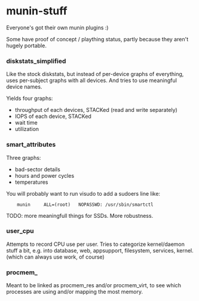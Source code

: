 # munin-stuff

Everyone's got their own munin plugins :)

Some have proof of concept / plaything status, partly because they aren't hugely portable.


### diskstats_simplified
Like the stock diskstats, but instead of per-device graphs of everything, uses per-subject graphs with all devices.
And tries to use meaningful device names.

Yields four graphs:
* throughput of each devices, STACKed (read and write separately)
* IOPS of each device, STACKed
* wait time 
* utilization


### smart_attributes

Three graphs:
- bad-sector details
- hours and power cycles
- temperatures

You will probably want to run visudo to add a sudoers line like:

        munin     ALL=(root)   NOPASSWD: /usr/sbin/smartctl

TODO: more meaningfull things for SSDs. More robustness.


### user_cpu

Attempts to record CPU use per user. 
Tries to categorize kernel/daemon stuff a bit, e.g. into database, web, appsupport, filesystem, services, kernel.
(which can always use work, of course)


### procmem_

Meant to be linked as procmem_res and/or procmem_virt, to see which processes are using and/or mapping the most memory.


